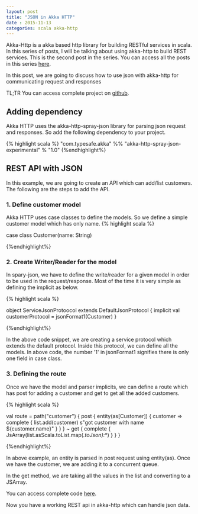 ```yaml
---
layout: post
title: "JSON in Akka HTTP"
date : 2015-11-13
categories: scala akka-http
---
```


Akka-Http is a akka based http library for building RESTful services in scala. In this series of posts, I will be talking about using akka-http to build REST services. This is the second post in the series. You can access all the posts in this series [here](/categories/akka-http/).

In this post, we are going to discuss how to use json with akka-http for communicating request and responses

TL;TR You can access complete project on [github](https://github.com/phatak-dev/akka-http-examples).

## Adding dependency

Akka HTTP uses the akka-http-spray-json library for parsing json request and responses. So add the following dependency to your project.

{% highlight scala %}
"com.typesafe.akka" %% "akka-http-spray-json-experimental" % "1.0"
{%endhighlight%}


## REST API with JSON

In this example, we are going to create an API which can add/list customers. The following are the steps to add the API.

### 1. Define customer model 

Akka HTTP uses case classes to define the models. So we define a simple customer model which has only name.
{% highlight scala %}

case class Customer(name: String)

{%endhighlight%}

### 2. Create Writer/Reader for the model

In spary-json, we have to define the write/reader for a given model in order to be used in the request/response. Most of the time it is very simple as defining the implicit as below.


{% highlight scala %}

object ServiceJsonProtoocol extends DefaultJsonProtocol {
    implicit val customerProtocol = jsonFormat1(Customer)
}

{%endhighlight%} 

In the above code snippet, we are creating a service protocol which extends the default protocol. Inside this protocol, we can define all the models. In above code, the number '1' in jsonFormat1 signifies there is only one field in case class. 

### 3. Defining the route

Once we have the model and parser implicits, we can define a route which has post for adding a customer and get to get all the added customers.

{% highlight scala %}

 val route =
    path("customer") {
      post {
        entity(as[Customer]) {
          customer => complete {
            list.add(customer)
              s"got customer with name ${customer.name}"
            }
          }
        } ~
        get {
          complete {
            JsArray(list.asScala.toList.map(_.toJson):_*)
        }
      }
    }

{%endhighlight%} 

In above example, an entity is parsed in post request using entity(as).
Once we have the customer, we are adding it to a concurrent queue.

In the get method, we are taking all the values in the list and converting to a JSArray.

You can access complete code [here](https://github.com/phatak-dev/akka-http-examples/blob/master/src/main/scala/com/madhukaraphatak/akkahttp/AkkaJsonParsing.scala).

Now you have a working REST api in akka-http which can handle json data.